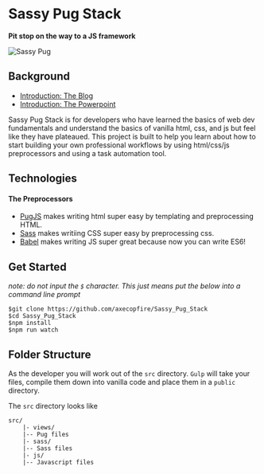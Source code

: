 # Sassy Pug Stack

**Pit stop on the way to a JS framework**

![Sassy Pug](https://res.cloudinary.com/practicaldev/image/fetch/s--AYj_k3vy--/c_limit%2Cf_auto%2Cfl_progressive%2Cq_auto%2Cw_880/https://thepracticaldev.s3.amazonaws.com/i/o90f6znxtm3fbywbprpt.jpeg)

## Background

- [Introduction: The Blog](https://dev.to/schusterbraun/introducing-the-sassy-pug-stack-a-case-for-a-pit-stop-on-the-way-to-a-js-framework-12pf)
- [Introduction: The Powerpoint](https://docs.google.com/presentation/d/13CHY-28xVY1oHovsC9Pb-C4AheToUrbXRAZH7lXGAVg/edit?usp=sharing)

Sassy Pug Stack is for developers who have learned the basics of web dev fundamentals and understand the basics of vanilla html, css, and js but feel like they have plateaued. This project is built to help you learn about how to start building your own professional workflows by using html/css/js preprocessors and using a task automation tool.

## Technologies

#### The Preprocessors
- [PugJS](https://pugjs.org/api/getting-started.html) makes writing html super easy by templating and preprocessing HTML.
- [Sass](https://sass-lang.com/) makes writiing CSS super easy by preprocessing css.
- [Babel](https://babeljs.io/) makes writing JS super great because now you can write ES6!


## Get Started
*note: do not input the `$` character. This just means put the below into a command line prompt*
```Shell
$git clone https://github.com/axecopfire/Sassy_Pug_Stack
$cd Sassy_Pug_Stack
$npm install
$npm run watch
```

## Folder Structure
As the developer you will work out of the `src` directory. `Gulp` will take your files, compile them down into vanilla code and place them in a `public` directory. 

The `src` directory looks like
```
src/
	|- views/
	|-- Pug files
	|- sass/
	|-- Sass files
	|- js/
	|-- Javascript files
```